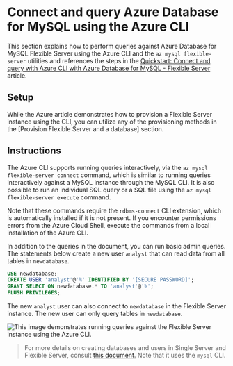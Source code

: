 # Connect and query Azure Database for MySQL using the Azure CLI

This section explains how to perform queries against Azure Database for MySQL Flexible Server using the Azure CLI and the `az mysql flexible-server` utilities and references the steps in the [Quickstart: Connect and query with Azure CLI with Azure Database for MySQL - Flexible Server](https://docs.microsoft.com/azure/mysql/flexible-server/connect-azure-cli#create-a-database) article.

## Setup

While the Azure article demonstrates how to provision a Flexible Server instance using the CLI, you can utilize any of the provisioning methods in the [Provision Flexible Server and a database] section.

## Instructions

The Azure CLI supports running queries interactively, via the `az mysql flexible-server connect` command, which is similar to running queries interactively against a MySQL instance through the MySQL CLI. It is also possible to run an individual SQL query or a SQL file using the `az mysql flexible-server execute` command.

Note that these commands require the `rdbms-connect` CLI extension, which is automatically installed if it is not present. If you encounter permissions errors from the Azure Cloud Shell, execute the commands from a local installation of the Azure CLI.

In addition to the queries in the document, you can run basic admin queries. The statements below create a new user `analyst` that can read data from all tables in `newdatabase`.

```sql
USE newdatabase;
CREATE USER 'analyst'@'%' IDENTIFIED BY '[SECURE PASSWORD]';
GRANT SELECT ON newdatabase.* TO 'analyst'@'%';
FLUSH PRIVILEGES;
```

The new `analyst` user can also connect to `newdatabase` in the Flexible Server instance. The new user can only query tables in `newdatabase`.

![This image demonstrates running queries against the Flexible Server instance using the Azure CLI.](./media/analyst-query.png "Running an admin query from the Azure CLI")

> For more details on creating databases and users in Single Server and Flexible Server, consult [this document.](https://docs.microsoft.com/azure/mysql/howto-create-users?tabs=flexible-server) Note that it uses the `mysql` CLI.
